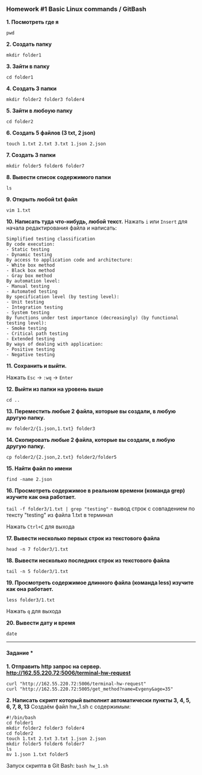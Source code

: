 ### Homework #1 Basic Linux commands / GitBash

**1. Посмотреть где я**
```
pwd
```
**2. Создать папку**
```
mkdir folder1
```
**3. Зайти в папку**
```
cd folder1
```
**4. Создать 3 папки**
```
mkdir folder2 folder3 folder4
```
**5. Зайти в любоую папку**
```
cd folder2
```
**6. Создать 5 файлов (3 txt, 2 json)**
```
touch 1.txt 2.txt 3.txt 1.json 2.json
```
**7. Создать 3 папки**
```
mkdir folder5 folder6 folder7
```
**8. Вывести список содержимого папки**
```
ls
```
**9. Открыть любой txt файл**
```
vim 1.txt
```
**10. Написать туда что-нибудь, любой текст.**
Нажать `i` или `Insert` для начала редактирования файла и написать:
```
Simplified testing classification
By code execution:
- Static testing
- Dynamic testing
By access to application code and architecture:
- White box method
- Black box method
- Gray box method
By automation level:
- Manual testing
- Automated testing
By specification level (by testing level):
- Unit testing
- Integration testing
- System testing
By functions under test importance (decreasingly) (by functional testing level):
- Smoke testing
- Critical path testing 
- Extended testing
By ways of dealing with application:
- Positive testing
- Negative testing
```
**11. Сохранить и выйти.**

Нажать `Esc` → `:wq` → `Enter`

**12. Выйти из папки на уровень выше**
```
cd ..
```
**13. Переместить любые 2 файла, которые вы создали, в любую другую папку.**
```
mv folder2/{1.json,1.txt} folder3
```
**14. Скопировать любые 2 файла, которые вы создали, в любую другую папку.**
```
cp folder2/{2.json,2.txt} folder2/folder5
```
**15. Найти файл по имени**
```
find -name 2.json
```
**16. Просмотреть содержимое в реальном времени (команда grep) изучите как она работает.**

`tail -f folder3/1.txt | grep "testing"` - вывод строк с совпадением по тексту "testing" из файла 1.txt в терминал

Нажать `Ctrl+C` для выхода

**17. Вывести несколько первых строк из текстового файла**
```
head -n 7 folder3/1.txt
```
**18. Вывести несколько последних строк из текстового файла**
```
tail -n 5 folder3/1.txt
```
**19. Просмотреть содержимое длинного файла (команда less) изучите как она работает.**
```
less folder3/1.txt
```
Нажать `q` для выхода

**20. Вывести дату и время**
```
date
```
___

#### Задание *
**1. Отправить http запрос на сервер. http://162.55.220.72:5006/terminal-hw-request**
```
curl "http://162.55.220.72:5006/terminal-hw-request"
curl "http://162.55.220.72:5005/get_method?name=Evgeny&age=35"
```
**2. Написать скрипт который выполнит автоматически пункты 3, 4, 5, 6, 7, 8, 13**
Создаём файл hw_1.sh с содержимым:
```
#!/bin/bash
cd folder1
mkdir folder2 folder3 folder4
cd folder2
touch 1.txt 2.txt 3.txt 1.json 2.json
mkdir folder5 folder6 folder7
ls
mv 1.json 1.txt folder5
```
Запуск скрипта в Git Bash: `bash hw_1.sh`
